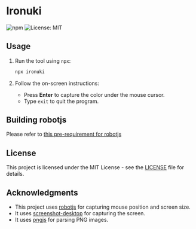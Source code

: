 # Ironuki

![npm](https://img.shields.io/npm/v/ironuki) ![License: MIT](https://img.shields.io/badge/License-MIT-blue.svg)

## Usage

1. Run the tool using `npx`:

   ```bash
   npx ironuki
   ```

2. Follow the on-screen instructions:

   - Press **Enter** to capture the color under the mouse cursor.
   - Type `exit` to quit the program.

## Building robotjs

Please refer to [this pre-requirement for robotjs](https://www.npmjs.com/package/robotjs#:~:text=docs/syntax.-,Building,-Please%20ensure%20you)

## License

This project is licensed under the MIT License - see the [LICENSE](./LICENSE) file for details.

## Acknowledgments

- This project uses [robotjs](https://github.com/octalmage/robotjs) for capturing mouse position and screen size.
- It uses [screenshot-desktop](https://github.com/bencevans/screenshot-desktop) for capturing the screen.
- It uses [pngjs](https://github.com/lukeapage/pngjs) for parsing PNG images.
